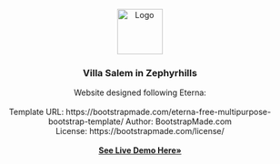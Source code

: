 <!-- PROJECT LOGO -->
<br />
<div align="center">
    <img src="assets/img/apple-touch-icon.png" alt="Logo" width="80" height="80">
  </a>

  <h3 align="center">Villa Salem in Zephyrhills</h3>

  <p align="center">
    Website designed following Eterna: <br />
     <br />
    Template URL: https://bootstrapmade.com/eterna-free-multipurpose-bootstrap-template/
    Author: BootstrapMade.com <br />
    License: https://bootstrapmade.com/license/
    <br />
     <br />
    <a href="https://netizensplace.github.io/Villa-Salem-in-Zephyrhills/"><strong>See Live Demo Here»</strong></a>
    <br />
    <br />
  </p>
</div>
